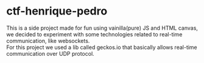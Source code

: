 # ctf-henrique-pedro

This is a side project made for fun using vainilla(pure) JS and HTML canvas, we decided to experiment with some technologies related to real-time communication, like websockets.  
For this project we used a lib called geckos.io that basically allows real-time communication over UDP protocol.
